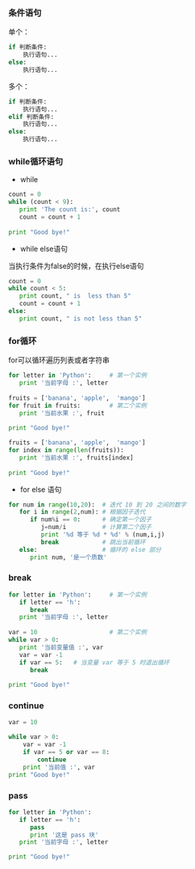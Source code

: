 ### 条件语句

单个：

```py
if 判断条件:
    执行语句...
else:
    执行语句...
```

多个：

```py
if 判断条件:
    执行语句...
elif 判断条件:
    执行语句...
else:
    执行语句...
```

### while循环语句

- while

```py
count = 0
while (count < 9):
   print 'The count is:', count
   count = count + 1
 
print "Good bye!"
```

- while else语句

当执行条件为false的时候，在执行else语句

```py
count = 0
while count < 5:
   print count, " is  less than 5"
   count = count + 1
else:
   print count, " is not less than 5"
```

### for循环

for可以循环遍历列表或者字符串

```py
for letter in 'Python':     # 第一个实例
   print '当前字母 :', letter
 
fruits = ['banana', 'apple',  'mango']
for fruit in fruits:        # 第二个实例
   print '当前水果 :', fruit
 
print "Good bye!"
```

```py
fruits = ['banana', 'apple',  'mango']
for index in range(len(fruits)):
   print '当前水果 :', fruits[index]
 
print "Good bye!"
```

- for else 语句

```py
for num in range(10,20):  # 迭代 10 到 20 之间的数字
   for i in range(2,num): # 根据因子迭代
      if num%i == 0:      # 确定第一个因子
         j=num/i          # 计算第二个因子
         print '%d 等于 %d * %d' % (num,i,j)
         break            # 跳出当前循环
   else:                  # 循环的 else 部分
      print num, '是一个质数'
```

### break

```py
for letter in 'Python':     # 第一个实例
   if letter == 'h':
      break
   print '当前字母 :', letter
  
var = 10                    # 第二个实例
while var > 0:              
   print '当前变量值 :', var
   var = var -1
   if var == 5:   # 当变量 var 等于 5 时退出循环
      break
 
print "Good bye!"
```

### continue

```py
var = 10

while var > 0:
    var = var -1
    if var == 5 or var == 8:
        continue
    print '当前值 :', var
print "Good bye!"
```

### pass

```py
for letter in 'Python':
   if letter == 'h':
      pass
      print '这是 pass 块'
   print '当前字母 :', letter

print "Good bye!"
```